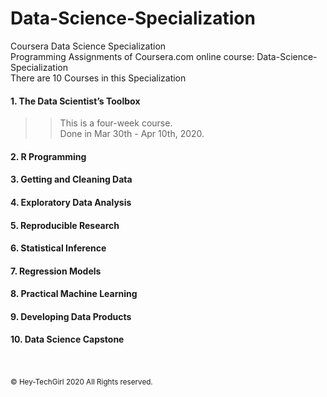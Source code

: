 Data-Science-Specialization
======================

Coursera Data Science Specialization<br />
Programming Assignments of Coursera.com online course: Data-Science-Specialization<br />
There are 10 Courses in this Specialization

#### 1. The Data Scientist’s Toolbox
>> This is a four-week course. <br />
Done in Mar 30th - Apr 10th, 2020.

#### 2. R Programming
#### 3. Getting and Cleaning Data
#### 4. Exploratory Data Analysis
#### 5. Reproducible Research
#### 6. Statistical Inference
#### 7. Regression Models
#### 8. Practical Machine Learning
#### 9. Developing Data Products
#### 10. Data Science Capstone


<br />
<br />
<sup>© Hey-TechGirl 2020 All Rights reserved.</sup>
